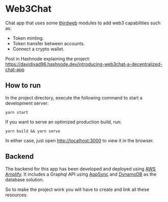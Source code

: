 # Web3Chat

Chat app that uses some [thirdweb](https://thirdweb.com) modules to add web3 capabilities such as:

- Token minting.
- Token transfer between accounts.
- Connect a crypto wallet.

Post in Hashnode explaining the project: https://davidivad96.hashnode.dev/introducing-web3chat-a-decentralized-chat-app

## How to run

In the project directory, execute the following command to start a development server:

`yarn start`

If you want to serve an optimized production build, run:

`yarn build && yarn serve`

In either case, just open [http://localhost:3000](http://localhost:3000) to view it in the browser.

## Backend

The backend for this app has been developed and deployed using [AWS Amplify](https://aws.amazon.com/es/amplify/). It includes a Graphql API using [AppSync](https://aws.amazon.com/es/appsync/) and [DynamoDB](https://aws.amazon.com/es/dynamodb/) as the database solution.

So to make the project work you will have to create and link all these resources.
